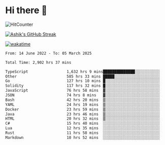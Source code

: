 # Hi there 👋

![HitCounter](https://hits.seeyoufarm.com/api/count/incr/badge.svg?url=https%3A%2F%2Fgithub.com%2Fashrhmn1212%2Fhit-counter)

<!-- ![Contribution Graph](https://github-readme-activity-graph.cyclic.app/graph?username=ashrhmn) -->


<!-- [![Top Langs](https://github-readme-stats.vercel.app/api/top-langs/?username=ashrhmn&layout=compact&theme=synthwave&langs_count=10&card_width=445)](https://github.com/anuraghazra/github-readme-stats) -->

[![Ashik's GitHub Streak](https://github-readme-streak-stats.herokuapp.com/?user=ashrhmn&theme=blood&fire=DD7F1C&background=151515&dates=9f9f9f&border=DD2727)](https://git.io/streak-stats)

<!-- ![Ashik's GitHub stats](https://github-readme-stats.vercel.app/api/?username=ashrhmn&show_icons=true&title_color=fff&icon_color=79ff97&text_color=9f9f9f&bg_color=151515) -->

[![wakatime](https://wakatime.com/badge/user/3df86613-ba63-4631-8e65-0ff18e7becad.svg)](https://wakatime.com/@3df86613-ba63-4631-8e65-0ff18e7becad)

<!--START_SECTION:waka-->

```txt
From: 14 June 2022 - To: 05 March 2025

Total Time: 2,902 hrs 37 mins

TypeScript                 1,632 hrs 9 mins██████████████░░░░░░░░░░░   56.24 %
Other                      585 hrs 33 mins █████░░░░░░░░░░░░░░░░░░░░   20.18 %
Go                         127 hrs 10 mins █░░░░░░░░░░░░░░░░░░░░░░░░   04.38 %
Solidity                   117 hrs 32 mins █░░░░░░░░░░░░░░░░░░░░░░░░   04.05 %
JavaScript                 76 hrs 58 mins  ▓░░░░░░░░░░░░░░░░░░░░░░░░   02.65 %
JSON                       74 hrs 8 mins   ▓░░░░░░░░░░░░░░░░░░░░░░░░   02.55 %
Bash                       42 hrs 20 mins  ▒░░░░░░░░░░░░░░░░░░░░░░░░   01.46 %
YAML                       24 hrs 19 mins  ▒░░░░░░░░░░░░░░░░░░░░░░░░   00.84 %
Docker                     23 hrs 59 mins  ▒░░░░░░░░░░░░░░░░░░░░░░░░   00.83 %
Java                       23 hrs 46 mins  ▒░░░░░░░░░░░░░░░░░░░░░░░░   00.82 %
HTML                       20 hrs 32 mins  ▒░░░░░░░░░░░░░░░░░░░░░░░░   00.71 %
C#                         15 hrs 40 mins  ░░░░░░░░░░░░░░░░░░░░░░░░░   00.54 %
Lua                        12 hrs 35 mins  ░░░░░░░░░░░░░░░░░░░░░░░░░   00.43 %
Rust                       11 hrs 58 mins  ░░░░░░░░░░░░░░░░░░░░░░░░░   00.41 %
Markdown                   10 hrs 52 mins  ░░░░░░░░░░░░░░░░░░░░░░░░░   00.37 %
```

<!--END_SECTION:waka-->


<!--### Most Used Languages
<img src="https://wakatime.com/share/@ashrhmn/24ecb986-5bf8-4607-af7f-0aab08908d8c.png" />

### Favourite Tools
<img src="https://wakatime.com/share/@ashrhmn/f4e08015-f3bc-460a-9228-95a3ba11c604.png" />-->
